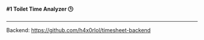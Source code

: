 #### #1 Toilet Time Analyzer 🕒

------------

Backend: https://github.com/h4x0rlol/timesheet-backend
